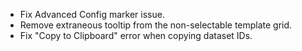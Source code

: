 - Fix Advanced Config marker issue.
- Remove extraneous tooltip from the non-selectable template grid.
- Fix "Copy to Clipboard" error when copying dataset IDs.